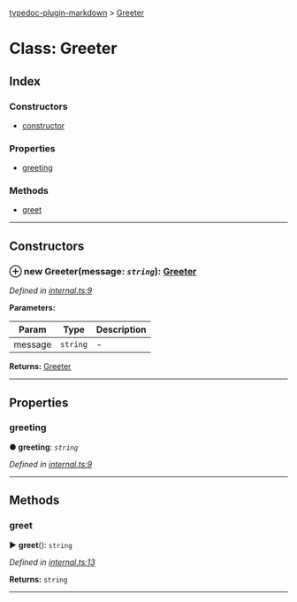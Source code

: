 [typedoc-plugin-markdown](../README.md) > [Greeter](../classes/greeter.md)



# Class: Greeter

## Index

### Constructors

* [constructor](greeter.md#markdown-header-constructor)


### Properties

* [greeting](greeter.md#markdown-header-greeting)


### Methods

* [greet](greeter.md#markdown-header-greet)



---
## Constructors



### ⊕ **new Greeter**(message: *`string`*): [Greeter](greeter.md)



*Defined in [internal.ts:9](https://bitbucket.org/owner/repository_name/src/master/src/internal.ts?fileviewer&amp;#x3D;file-view-default#internal.ts-9)*



**Parameters:**

| Param  | Type                | Description  |
| ------ | ------------------- | ------------ |
| message | `string` | - |





**Returns:** [Greeter](greeter.md)

---


## Properties


###  greeting

**●  greeting**:  *`string`* 

*Defined in [internal.ts:9](https://bitbucket.org/owner/repository_name/src/master/src/internal.ts?fileviewer&amp;#x3D;file-view-default#internal.ts-9)*





___


## Methods


###  greet

► **greet**(): `string`




*Defined in [internal.ts:13](https://bitbucket.org/owner/repository_name/src/master/src/internal.ts?fileviewer&amp;#x3D;file-view-default#internal.ts-13)*





**Returns:** `string`





___


